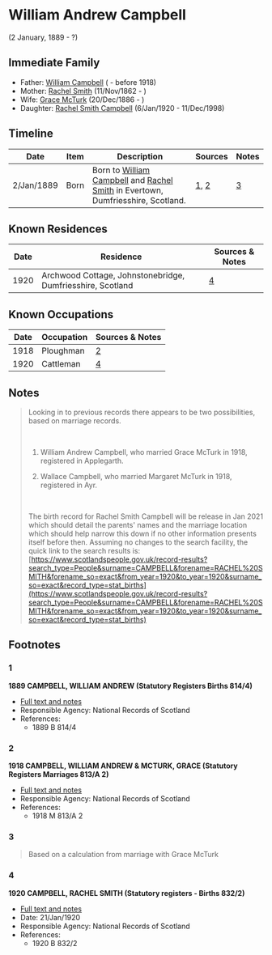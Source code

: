 ﻿---
layout: person
subject_key: i4716977
permalink: /people/i4716977
---

# William Andrew Campbell
(2 January, 1889 - ?)

## Immediate Family

* Father: [William Campbell](./@70442784@-william-campbell-b-d1918.md) ( - before 1918)
* Mother: [Rachel Smith](./@58377523@-rachel-smith-b1862-11-11-d.md) (11/Nov/1862 - )
* Wife: [Grace McTurk](./@54145218@-grace-mcturk-b1886-12-20-d.md) (20/Dec/1886 - )
* Daughter: [Rachel Smith Campbell](./@40394043@-rachel-smith-campbell-b1920-1-6-d1998-12-11.md) (6/Jan/1920 - 11/Dec/1998)

## Timeline

Date | Item | Description | Sources | Notes
---|---|---|---|---
2/Jan/1889 | Born | Born to [William Campbell](./@70442784@-william-campbell-b-d1918.md) and [Rachel Smith](./@58377523@-rachel-smith-b1862-11-11-d.md) in Evertown, Dumfriesshire, Scotland. | [1](#1), [2](#2) | [3](#3)

## Known Residences

Date | Residence | Sources & Notes
---|---|---
1920 | Archwood Cottage, Johnstonebridge, Dumfriesshire, Scotland | [4](#4)

## Known Occupations

Date | Occupation | Sources & Notes
---|---|---
1918 | Ploughman | [2](#2)
1920 | Cattleman | [4](#4)

## Notes

> Looking in to previous records there appears to be two possibilities, based on marriage records.
>
> <br/>
>
> 1. William Andrew Campbell, who married Grace McTurk in 1918, registered in Applegarth.
>
> 2. Wallace Campbell, who married Margaret McTurk in 1918, registered in Ayr.
>
> <br/>
>
> The birth record for Rachel Smith Campbell will be release in Jan 2021 which should detail the parents' names and the marriage location which should help narrow this down if no other information presents itself before then. Assuming no changes to the search facility, the quick link to the search results is: [https://www.scotlandspeople.gov.uk/record-results?search_type=People&surname=CAMPBELL&forename=RACHEL%20SMITH&forename_so=exact&from_year=1920&to_year=1920&surname_so=exact&record_type=stat_births](https://www.scotlandspeople.gov.uk/record-results?search_type=People&surname=CAMPBELL&forename=RACHEL%20SMITH&forename_so=exact&from_year=1920&to_year=1920&surname_so=exact&record_type=stat_births)
>


## Footnotes

### 1

**1889 CAMPBELL, WILLIAM ANDREW (Statutory Registers Births 814/4)**

* [Full text and notes](../sources/@82073207@-1889-campbell,-william-andrew-statutory-registers-births-814-4-.md)
* Responsible Agency: National Records of Scotland
* References: 
  * 1889 B 814/4

### 2

**1918 CAMPBELL, WILLIAM ANDREW & MCTURK, GRACE (Statutory Registers Marriages 813/A 2)**

* [Full text and notes](../sources/@61071920@-1918-campbell,-william-andrew-&-mcturk,-grace-statutory-registers-marriages-813-a-2-.md)
* Responsible Agency: National Records of Scotland
* References: 
  * 1918 M 813/A 2

### 3

> Based on a calculation from marriage with Grace McTurk
>


### 4

**1920 CAMPBELL, RACHEL SMITH (Statutory registers - Births 832/2)**

* [Full text and notes](../sources/@14360212@-1920-campbell,-rachel-smith-statutory-registers-births-832-2-.md)
* Date: 21/Jan/1920
* Responsible Agency: National Records of Scotland
* References: 
  * 1920 B 832/2

